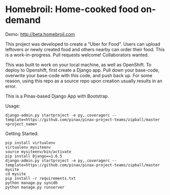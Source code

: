 Homebroil: Home-cooked food on-demand
===================

Demo: http://beta.homebroil.com

This project was developed to create a "Uber for Food". Users can upload leftovers or newly created food and others nearby can order their food.
This is a work-in-progress. Pull requests welcome! Collaborators wanted.

This was built to work on your local machine, as well as OpenShift. To deploy to Openshift, first create a Django app. Pull down your base-code, overwrite your base-code with this code, and push back up. For some reason, using this repo as a source repo upon creation usually results in an error.

This is a Pinax-based Django App with Bootstrap.

Usage:

    django-admin.py startproject -e py,.coveragerc --template=https://github.com/pinax/pinax-project-teams/zipball/master <project_name>


Getting Started:

    pip install virtualenv
    virtualenv mysiteenv
    source mysiteenv/bin/activate
    pip install Django==1.6.5
    django-admin.py startproject -e py,.coveragerc --template=https://github.com/pinax/pinax-project-teams/zipball/master mysite
    cd mysite
    pip install -r requirements.txt
    python manage.py syncdb
    python manage.py runserver
